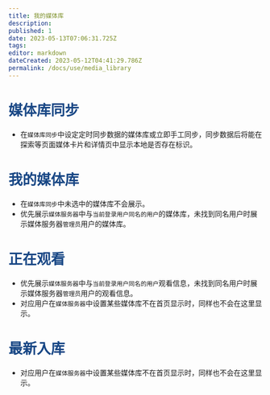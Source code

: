 ```yaml
---
title: 我的媒体库
description: 
published: 1
date: 2023-05-13T07:06:31.725Z
tags: 
editor: markdown
dateCreated: 2023-05-12T04:41:29.786Z
permalink: /docs/use/media_library
---
```


# <font color=#184785>媒体库同步</font>

- 在`媒体库同步`中设定定时同步数据的媒体库或立即手工同步，同步数据后将能在探索等页面媒体卡片和详情页中显示本地是否存在标识。

# <font color=#184785>我的媒体库</font>

- 在`媒体库同步`中未选中的媒体库不会展示。
- 优先展示`媒体服务器`中与`当前登录用户同名的用户`的媒体库，未找到同名用户时展示媒体服务器`管理员`用户的媒体库。

# <font color=#184785>正在观看</font>

- 优先展示`媒体服务器`中与`当前登录用户同名的用户`观看信息，未找到同名用户时展示媒体服务器`管理员`用户的观看信息。
- 对应用户在`媒体服务器`中设置某些媒体库不在首页显示时，同样也不会在这里显示。

# <font color=#184785>最新入库</font>
- 对应用户在`媒体服务器`中设置某些媒体库不在首页显示时，同样也不会在这里显示。